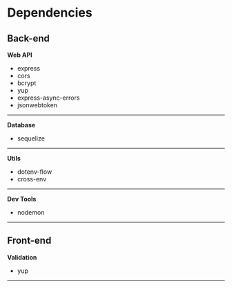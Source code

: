 # Dependencies
## Back-end
**Web API**
 - express
 - cors
 - bcrypt
 - yup
 - express-async-errors
 - jsonwebtoken
**********************
**Database**
 - sequelize
**********************
**Utils**
 - dotenv-flow
 - cross-env
**********************
**Dev Tools**
 - nodemon
**********************
 ## Front-end
 **Validation**
 - yup
 **********************
